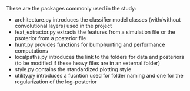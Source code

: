 These are the packages commonly used in the study:
- architecture.py introduces the classifier model classes (with/without convolutional layers) used in the project
- feat_extractor.py extracts the features from a simulation file or the psoterior from a posterior file
- hunt.py provides functions for bumphunting and performance computations
- localpaths.py introduces the link to the folders for data and posteriors (to be modified if these heavy files are in an external folder)
- style.py contains the standardized plotting style
- utility.py introduces a fucntion used for folder naming and one for the regularization of the log-posterior